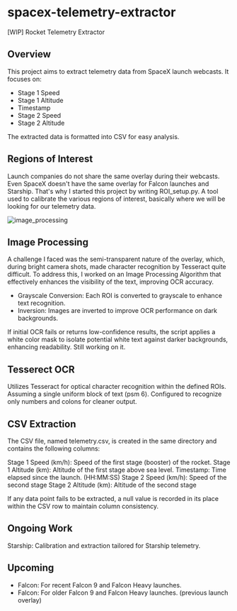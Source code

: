 # spacex-telemetry-extractor
[WIP] Rocket Telemetry Extractor

## Overview

This project aims to extract telemetry data from SpaceX launch webcasts. It focuses on:

- Stage 1 Speed
- Stage 1 Altitude
- Timestamp
- Stage 2 Speed
- Stage 2 Altitude

The extracted data is formatted into CSV for easy analysis.

## Regions of Interest
Launch companies do not share the same overlay during their webcasts. Even SpaceX doesn't have the same overlay for Falcon launches and Starship.
That's why I started this project by writing ROI_setup.py. A tool used to calibrate the various regions of interest, basically where we will be looking for our telemetry data.

![image_processing](https://github.com/user-attachments/assets/f2a29cb9-8366-465e-bbc5-e8c33e78415c)

## Image Processing
A challenge I faced was the semi-transparent nature of the overlay, which, during bright camera shots, made character recognition by Tesseract quite difficult. To address this, I worked on an Image Processing Algorithm that effectively enhances the visibility of the text, improving OCR accuracy.

  - Grayscale Conversion: Each ROI is converted to grayscale to enhance text recognition.
  - Inversion: Images are inverted to improve OCR performance on dark backgrounds.
    
If initial OCR fails or returns low-confidence results, the script applies a white color mask to isolate potential white text against darker backgrounds, enhancing readability. Still working on it.

## Tesserect OCR
Utilizes Tesseract for optical character recognition within the defined ROIs. Assuming a single uniform block of text (psm 6). Configured to recognize only numbers and colons for cleaner output.

## CSV Extraction
The CSV file, named telemetry.csv, is created in the same directory and contains the following columns:

Stage 1 Speed (km/h): Speed of the first stage (booster) of the rocket.
Stage 1 Altitude (km): Altitude of the first stage above sea level.
Timestamp: Time elapsed since the launch. (HH:MM:SS)
Stage 2 Speed (km/h): Speed of the second stage
Stage 2 Altitude (km): Altitude of the second stage 

If any data point fails to be extracted, a null value is recorded in its place within the CSV row to maintain column consistency.

## Ongoing Work

Starship: Calibration and extraction tailored for Starship telemetry.

## Upcoming

- Falcon: For recent Falcon 9 and Falcon Heavy launches.
- Falcon: For older Falcon 9 and Falcon Heavy launches. (previous launch overlay)
